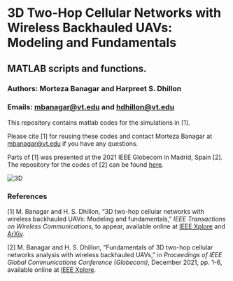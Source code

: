 # 3D Two-Hop Cellular Networks with Wireless Backhauled UAVs: Modeling and Fundamentals

## MATLAB scripts and functions.

### Authors: Morteza Banagar and Harpreet S. Dhillon

### Emails: mbanagar@vt.edu and hdhillon@vt.edu

This repository contains matlab codes for the simulations in [1].

Please cite [1] for reusing these codes and contact Morteza Banagar at mbanagar@vt.edu if you have any questions.

Parts of [1] was presented at the 2021 IEEE Globecom in Madrid, Spain [2]. The repository for the codes of [2] can be found [here](https://github.com/stochastic-geometry/TwoHop-Drones).

![3D](https://github.com/stochastic-geometry/3DTwoHop-Drone/blob/ca89c5ab8b0cff4d543170c328aaa5702b9dea28/3D.JPG)

### References

[1] M. Banagar and H. S. Dhillon, “3D two-hop cellular networks with wireless backhauled UAVs: Modeling and fundamentals,” <i>IEEE Transactions on Wireless Communications</i>, to appear, available online at [IEEE Xplore](https://ieeexplore.ieee.org/document/9712177) and [ArXiv](https://arxiv.org/abs/2105.07055).

[2] M. Banagar and H. S. Dhillon, “Fundamentals of 3D two-hop cellular networks analysis with wireless backhauled UAVs,” in <i>Proceedings of IEEE Global Communications Conference (Globecom)</i>, December 2021, pp. 1-6, available online at [IEEE Xplore](https://ieeexplore.ieee.org/document/9685132).
